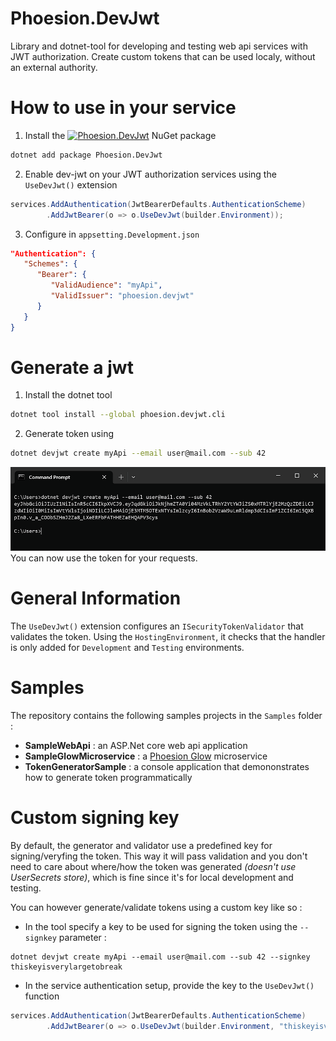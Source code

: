 # Phoesion.DevJwt
Library and dotnet-tool for developing and testing web api services with JWT authorization.
Create custom tokens that can be used localy, without an external authority.


# How to use in your service
1. Install the [![Phoesion.DevJwt](https://img.shields.io/nuget/v/Phoesion.DevJwt?color=0481ff&label=Phoesion.DevJwt&logo=nuget&style=flat-square)](https://www.nuget.org/packages/Phoesion.DevJwt) NuGet package
``` sh
dotnet add package Phoesion.DevJwt
```

2. Enable dev-jwt on your JWT authorization services using the `UseDevJwt()` extension
``` cs
services.AddAuthentication(JwtBearerDefaults.AuthenticationScheme)
        .AddJwtBearer(o => o.UseDevJwt(builder.Environment));
```

3. Configure in `appsetting.Development.json`
``` json
"Authentication": {
   "Schemes": {
      "Bearer": {
         "ValidAudience": "myApi",
         "ValidIssuer": "phoesion.devjwt"
      }
   }
}
```

# Generate a jwt
1. Install the dotnet tool
```sh
dotnet tool install --global phoesion.devjwt.cli
```

2. Generate token using
```sh
dotnet devjwt create myApi --email user@mail.com --sub 42
```
![console screenshot](media/console_token_generated.png?raw=true "Console output")
You can now use the token for your requests.


# General Information
The `UseDevJwt()` extension configures an `ISecurityTokenValidator` that validates the token. 
Using the `HostingEnvironment`, it checks that the handler is only added for `Development` and `Testing` environments.


# Samples
The repository contains the following samples projects in the `Samples` folder :
- **SampleWebApi** : an ASP.Net core web api application
- **SampleGlowMicroservice** : a [Phoesion Glow](https://glow.phoesion.com) microservice
- **TokenGeneratorSample** : a console application that demononstrates how to generate token programmatically


# Custom signing key
By default, the generator and validator use a predefined key for signing/veryfing the token.
This way it will pass validation and you don't need to care about where/how the token was generated _(doesn't use UserSecrets store)_, which is fine since it's for local development and testing.

You can however generate/validate tokens using a custom key like so :
- In the tool specify a key to be used for signing the token using the `--signkey` parameter :
```
dotnet devjwt create myApi --email user@mail.com --sub 42 --signkey thiskeyisverylargetobreak
```
- In the service authentication setup, provide the key to the `UseDevJwt()` function
```cs
services.AddAuthentication(JwtBearerDefaults.AuthenticationScheme)
        .AddJwtBearer(o => o.UseDevJwt(builder.Environment, "thiskeyisverylargetobreak"));
```



